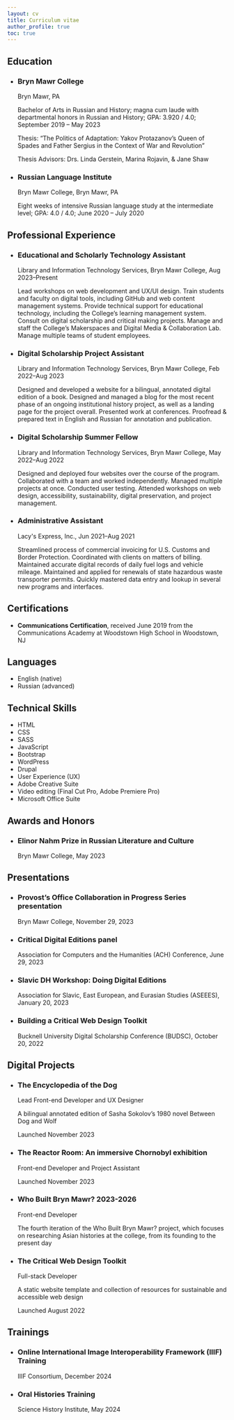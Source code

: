 ```yaml
---
layout: cv
title: Curriculum vitae
author_profile: true
toc: true
---
```


## Education
- ### Bryn Mawr College
    
    Bryn Mawr, PA

    Bachelor of Arts in Russian and History; magna cum laude with departmental honors in Russian and History; GPA: 3.920 / 4.0; September 2019 – May 2023

    Thesis: “The Politics of Adaptation: Yakov Protazanov’s Queen of Spades and Father Sergius in the Context of War and Revolution”

    Thesis Advisors: Drs. Linda Gerstein, Marina Rojavin, & Jane Shaw
- ### Russian Language Institute
    
    Bryn Mawr College, Bryn Mawr, PA

    Eight weeks of intensive Russian language study at the intermediate level; GPA: 4.0 / 4.0; June 2020 – July 2020

## Professional Experience
- ### Educational and Scholarly Technology Assistant
    
    Library and Information Technology Services, Bryn Mawr College, Aug 2023–Present

    Lead workshops on web development and UX/UI design. Train students and faculty on digital tools, including GitHub and web content management systems. Provide technical support for educational technology, including the College’s learning management system. Consult on digital scholarship and critical making projects. Manage and staff the College’s Makerspaces and Digital Media & Collaboration Lab. Manage multiple teams of student employees.

- ### Digital Scholarship Project Assistant
    
    Library and Information Technology Services, Bryn Mawr College, Feb 2022–Aug 2023

    Designed and developed a website for a bilingual, annotated digital edition of a book.
    Designed and managed a blog for the most recent phase of an ongoing institutional
    history project, as well as a landing page for the project overall. Presented work at
    conferences. Proofread & prepared text in English and Russian for annotation and
    publication.

- ### Digital Scholarship Summer Fellow
    
    Library and Information Technology Services, Bryn Mawr College, May 2022–Aug 2022

    Designed and deployed four websites over the course of the program. Collaborated with a
    team and worked independently. Managed multiple projects at once. Conducted user
    testing. Attended workshops on web design, accessibility, sustainability, digital
    preservation, and project management.

- ### Administrative Assistant
    
    Lacy's Express, Inc., Jun 2021–Aug 2021

    Streamlined process of commercial invoicing for U.S. Customs and Border Protection.
    Coordinated with clients on matters of billing. Maintained accurate digital records of
    daily fuel logs and vehicle mileage. Maintained and applied for renewals of state
    hazardous waste transporter permits. Quickly mastered data entry and lookup in several
    new programs and interfaces.

## Certifications

- **Communications Certification**, received June 2019 from the Communications Academy at Woodstown High School in Woodstown, NJ

## Languages

- English (native)
- Russian (advanced)

## Technical Skills

- HTML
- CSS
- SASS
- JavaScript
- Bootstrap
- WordPress
- Drupal
- User Experience (UX)
- Adobe Creative Suite
- Video editing (Final Cut Pro, Adobe Premiere Pro)
- Microsoft Office Suite

## Awards and Honors

- ### Elinor Nahm Prize in Russian Literature and Culture
  Bryn Mawr College, May 2023

## Presentations

- ### Provost’s Office Collaboration in Progress Series presentation
  Bryn Mawr College, November 29, 2023
- ### Critical Digital Editions panel
  Association for Computers and the Humanities (ACH) Conference, June 29, 2023
- ### Slavic DH Workshop: Doing Digital Editions
  Association for Slavic, East European, and Eurasian Studies (ASEEES), January 20, 2023
- ### Building a Critical Web Design Toolkit
  Bucknell University Digital Scholarship Conference (BUDSC), October 20, 2022

## Digital Projects

- ### The Encyclopedia of the Dog

  Lead Front-end Developer and UX Designer

  A bilingual annotated edition of Sasha Sokolov’s 1980 novel Between Dog and Wolf
  
  Launched November 2023

- ### The Reactor Room: An immersive Chornobyl exhibition

  Front-end Developer and Project Assistant

  Launched November 2023

- ### Who Built Bryn Mawr? 2023-2026

  Front-end Developer
  
  The fourth iteration of the Who Built Bryn Mawr? project, which focuses on researching Asian histories at the college, from its founding to the present day

- ### The Critical Web Design Toolkit

  Full-stack Developer

  A static website template and collection of resources for sustainable and accessible web design
  
  Launched August 2022

## Trainings

- ### Online International Image Interoperability Framework (IIIF) Training
  IIIF Consortium, December 2024
- ### Oral Histories Training
  Science History Institute, May 2024